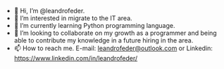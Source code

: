 - 👋 Hi, I’m @leandrofeder.
- 👀 I’m interested in migrate to the IT area.
- 🌱 I’m currently learning Python programming language.
- 💞️ I’m looking to collaborate on my growth as a programmer and being able to contribute my knowledge in a future hiring in the area.
- 📫 How to reach me. E-mail: leandrofeder@outlook.com or Linkedin: https://www.linkedin.com/in/leandrofeder/

<!---
leandrofeder/leandrofeder is a ✨ special ✨ repository because its `README.md` (this file) appears on your GitHub profile.
You can click the Preview link to take a look at your changes.
--->
